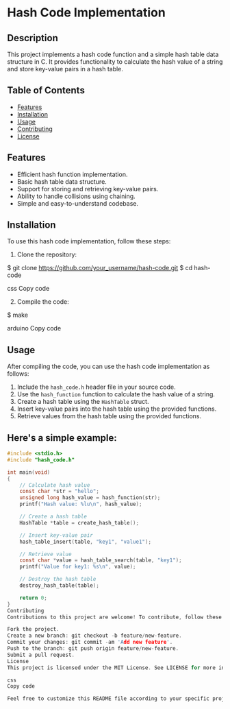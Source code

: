 # Hash Code Implementation

## Description

This project implements a hash code function and a simple hash table data structure in C. It provides functionality to calculate the hash value of a string and store key-value pairs in a hash table.

## Table of Contents

- [Features](#features)
- [Installation](#installation)
- [Usage](#usage)
- [Contributing](#contributing)
- [License](#license)

## Features

- Efficient hash function implementation.
- Basic hash table data structure.
- Support for storing and retrieving key-value pairs.
- Ability to handle collisions using chaining.
- Simple and easy-to-understand codebase.

## Installation

To use this hash code implementation, follow these steps:

1. Clone the repository:

$ git clone https://github.com/your_username/hash-code.git
$ cd hash-code

css
Copy code

2. Compile the code:

$ make

arduino
Copy code

## Usage

After compiling the code, you can use the hash code implementation as follows:

1. Include the `hash_code.h` header file in your source code.
2. Use the `hash_function` function to calculate the hash value of a string.
3. Create a hash table using the `HashTable` struct.
4. Insert key-value pairs into the hash table using the provided functions.
5. Retrieve values from the hash table using the provided functions.

## Here's a simple example:

```c
#include <stdio.h>
#include "hash_code.h"

int main(void)
{
    // Calculate hash value
    const char *str = "hello";
    unsigned long hash_value = hash_function(str);
    printf("Hash value: %lu\n", hash_value);

    // Create a hash table
    HashTable *table = create_hash_table();

    // Insert key-value pair
    hash_table_insert(table, "key1", "value1");

    // Retrieve value
    const char *value = hash_table_search(table, "key1");
    printf("Value for key1: %s\n", value);

    // Destroy the hash table
    destroy_hash_table(table);

    return 0;
}
Contributing
Contributions to this project are welcome! To contribute, follow these steps:

Fork the project.
Create a new branch: git checkout -b feature/new-feature.
Commit your changes: git commit -am 'Add new feature'.
Push to the branch: git push origin feature/new-feature.
Submit a pull request.
License
This project is licensed under the MIT License. See LICENSE for more information.

css
Copy code

Feel free to customize this README file according to your specific project details and requirements.